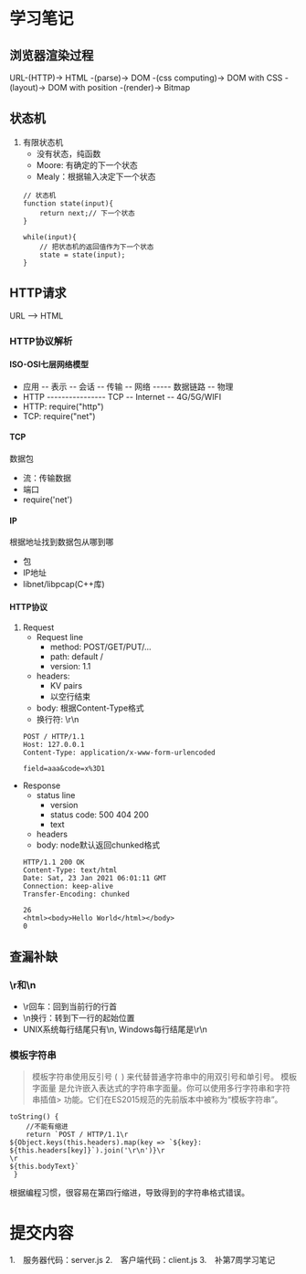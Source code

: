 
# 学习笔记
## 浏览器渲染过程

URL-(HTTP)-> HTML -(parse)-> DOM -(css computing)-> DOM with CSS -(layout)-> DOM with position -(render)-> Bitmap


## 状态机

1. 有限状态机
    * 没有状态，纯函数
    * Moore: 有确定的下一个状态
    * Mealy：根据输入决定下一个状态
    ```
    // 状态机
    function state(input){
        return next;// 下一个状态
    }
    
    while(input){
        // 把状态机的返回值作为下一个状态
        state = state(input);
    }
    ```


## HTTP请求
URL --> HTML

### HTTP协议解析
#### ISO-OSI七层网络模型
* 应用 -- 表示 -- 会话 -- 传输 -- 网络 ----- 数据链路 -- 物理
* HTTP ---------------- TCP -- Internet -- 4G/5G/WIFI
* HTTP: require("http")
* TCP: require("net")

#### TCP
数据包
* 流：传输数据
* 端口
* require('net')

#### IP
根据地址找到数据包从哪到哪
* 包
* IP地址
* libnet/libpcap(C++库)


#### HTTP协议
1. Request
    * Request line
        * method: POST/GET/PUT/...
        * path: default /
        * version: 1.1
    * headers: 
        * KV pairs
        * 以空行结束
    * body: 根据Content-Type格式
    * 换行符: \r\n
    ```
    POST / HTTP/1.1
    Host: 127.0.0.1
    Content-Type: application/x-www-form-urlencoded
    
    field=aaa&code=x%3D1
    ```
* Response
    * status line
        * version
        * status code: 500 404 200
        * text
    * headers
    * body: node默认返回chunked格式
    ```
    HTTP/1.1 200 OK
    Content-Type: text/html
    Date: Sat, 23 Jan 2021 06:01:11 GMT
    Connection: keep-alive
    Transfer-Encoding: chunked
    
    26
    <html><body>Hello World</html></body>
    0
    ```
## 查漏补缺

### \r和\n
* \r回车：回到当前行的行首
* \n换行：转到下一行的起始位置
* UNIX系统每行结尾只有\n, Windows每行结尾是\r\n

### 模板字符串

> 模板字符串使用反引号 (` `) 来代替普通字符串中的用双引号和单引号。
> 模板字面量 是允许嵌入表达式的字符串字面量。你可以使用多行字符串和字符串插值> 功能。它们在ES2015规范的先前版本中被称为“模板字符串”。

```
toString() {
    //不能有缩进
    return `POST / HTTP/1.1\r
${Object.keys(this.headers).map(key => `${key}: ${this.headers[key]}`).join('\r\n')}\r
\r
${this.bodyText}`
 }
```
根据编程习惯，很容易在第四行缩进，导致得到的字符串格式错误。

# 提交内容
1.　服务器代码：server.js
2.　客户端代码：client.js
3.　补第7周学习笔记

